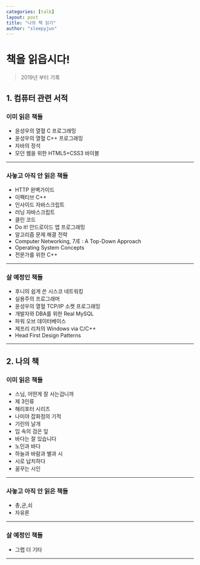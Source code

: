 ```yaml
---
categories: [talk]
layout: post
title: "나의 책 읽기"
author: "sleepyjun"
---
```

  
# 책을 읽읍시다!  
> 2019년 부터 기록

## 1. 컴퓨터 관련 서적
### 이미 읽은 책들  
- 윤성우의 열혈 C 프로그래밍
- 윤성우의 열혈 C++ 프로그래밍
- 자바의 정석
- 모던 웹을 위한 HTML5+CSS3 바이블
___
### 사놓고 아직 안 읽은 책들  
- HTTP 완벽가이드
- 이펙티브 C++
- 인사이드 자바스크립트
- 러닝 자바스크립트
- 클린 코드
- Do it! 안드로이드 앱 프로그래밍
- 알고리즘 문제 해결 전략
- Computer Networking, 7/E : A Top-Down Approach
- Operating System Concepts 
- 전문가를 위한 C++

___
### 살 예정인 책들  
- 후니의 쉽게 쓴 시스코 네트워킹
- 실용주의 프로그래머
- 윤성우의 열혈 TCP/IP 소켓 프로그래밍
- 개발자와 DBA를 위한 Real MySQL
- 파워 오브 데이터베이스
- 제프리 리처의 Windows via C/C++
- Head First Design Patterns

___

## 2. 나의 책
### 이미 읽은 책들
- 스님, 어떤게 잘 사는겁니까
- 제 3인류
- 해리포터 시리즈
- 나미야 잡화점의 기적
- 기린의 날개  
- 입 속의 검은 잎
- 바다는 잘 있습니다
- 노인과 바다
- 하늘과 바람과 별과 시
- 시로 납치하다
- 꿈꾸는 시인
___
### 사놓고 아직 안 읽은 책들
- 총,균,쇠  
- 자유론
___

### 살 예정인 책들
- 그랩 더 기타  

___